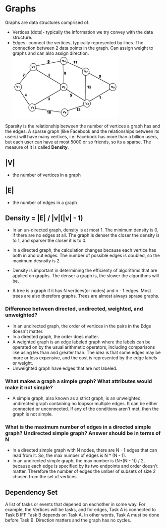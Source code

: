 # Graphs

Graphs are data structures comprised of:
* Vertices (dots)- typically the information we try convey with the data structure.
* Edges- connect the vertices, typically represented by lines. The connection between 2 data points in the graph. Can assign weight to graphs and can also assign direction.
![graph](./img/graph.gif) 

Sparsity is the relationship between the number of vertices a graph has and the edges. A sparse graph (like Facebook and the relationships between its users) will have many vertices, i.e. Facebook has more than a billion users, but each user can have at most 5000 or so friends, so its a sparse. The measure of it is called **Density**. 

## |V|
* the number of vertices in a graph
## |E|
* the number of edges in a graph

## Density = |E| / |v|(|v| - 1)
* In an un-directed graph, density is at most 1. The minimum density is 0, if there are no edges at all. The graph is denser the closer the density is to 1, and sparser the closer it is to 0.
* In a directed graph, the calculation changes because each vertice has both in and out edges. The number of possible edges is doubled, so the maximum desnsity is 2.

* Density is important in determining the efficienty of algorithms that are applied on graphs. The denser a graph is, the slower the algorithms will be.
* A tree is a graph if it has N vertices(or nodes) and n - 1 edges. Most trees are also therefore graphs. Trees are almost always sprase graphs.

### Difference between directed, undirected, weighted, and unweighted?
* In an undirected graph, the order of vertices in the pairs in the Edge doesn't matter.
* In a directed graph, the order does matter.
* A weighted graph is an edge labeled graph where the labels can be operated on by the usual arithmetic operators, including comparisons like using les than and greater than. The idea is that some edges may be more or less expensive, and the cost is represented by the edge labels or weight.
* Unweighted graph have edges that are not labeled.

### What makes a graph a simple graph? What attributes would make it not simple?
* A simple graph, also known as a strict graph, is an unweighted, undirected graph containing no loopsor multiple edges. It can be either connected or unconnected. If any of the conditions aren't met, then the graph is not simple.

### What is the maximum number of edges in a directed simple graph? Undirected simple graph? Answer should be in terms of N
* In a directed simple graph with N nodes, there are N - 1 edges that can lead from it. So, the max number of edges is N * (N - 1).
* In an undirected simple graph, the max number is (N*(N - 1)) / 2, because each edge is specified by its two endpoints and order doesn't matter. Therefore the number of edges the umber of subsets of size 2 chosen from the set of vertices.

## Dependency Set
A list of tasks or events that depened on eachother in some way.
For example, the Vertices will be tasks, and for edges, Task A is connected to Task B IFF Task B depends on Task A. In other words, Task A must be done before Task B. Direction matters and the graph has no cycles. 


